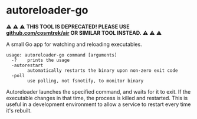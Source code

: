 # autoreloader-go

⚠️ ⚠️ ⚠️ **THIS TOOL IS DEPRECATED! PLEASE USE [github.com/cosmtrek/air](https://github.com/cosmtrek/air) OR SIMILAR TOOL INSTEAD.** ⚠️ ⚠️ ⚠️

A small Go app for watching and reloading executables.

```
usage: autoreloader-go command [arguments]
  -?	prints the usage
  -autorestart
    	automatically restarts the binary upon non-zero exit code
  -poll
    	use polling, not fsnotify, to monitor binary
```

Autoreloader launches the specified command, and waits for it to exit. If the
executable changes in that time, the process is killed and restarted.  This is
useful in a development environment to allow a service to restart every time
it's rebuilt.
